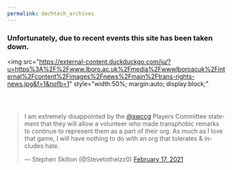 ```yaml
---
permalink: dechtech_archives
---
```


<html>

<h3>Unfortunately, due to recent events this site has been taken down.</h3>
<div
    style="margin:auto;"
>

<img 
    src="https://external-content.duckduckgo.com/iu/?u=https%3A%2F%2Fwww.lboro.ac.uk%2Fmedia%2Fwwwlboroacuk%2Finternal%2Fcontent%2Fimages%2Fnews%2Fmain%2Ftrans-rights-news.jpg&f=1&nofb=1" 
    style="width:50%; margin:auto; display:block;"
>

<div
    style="max-width:550px; padding-top:30px; margin:auto; width:auto;"
>
    <blockquote class="twitter-tweet">
        <p lang="en" dir="ltr">I am extremely disappointed by the <a href="https://twitter.com/swccg?ref_src=twsrc%5Etfw">@swccg</a> Players Committee statement that they will allow a volunteer who made transphobic remarks to continue to represent them as a part of their org. As much as I love that game, I will have nothing to do with an org that tolerates &amp; includes hate.</p>&mdash; Stephen Skilton (@StevetotheIzz0) <a href="https://twitter.com/StevetotheIzz0/status/1362089568003047424?ref_src=twsrc%5Etfw">February 17, 2021</a>
    </blockquote> 
    <script async src="https://platform.twitter.com/widgets.js" charset="utf-8"></script>
</div>
    
</div>
    
</html>

